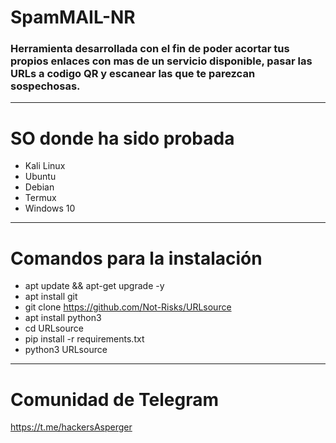 # SpamMAIL-NR
### Herramienta desarrollada con el fin de poder acortar tus propios enlaces con mas de un servicio disponible, pasar las URLs a codigo QR y  escanear las que te parezcan sospechosas.

------------


# SO donde ha sido probada
- Kali Linux
- Ubuntu
- Debian
- Termux
- Windows 10

------------


# Comandos para la instalación
- apt update && apt-get upgrade -y
- apt install git
- git clone https://github.com/Not-Risks/URLsource
- apt install python3
- cd URLsource
- pip install -r requirements.txt
- python3 URLsource

------------

 # Comunidad de Telegram
https://t.me/hackersAsperger
